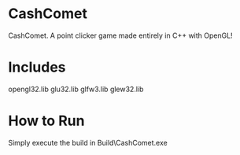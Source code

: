 # CashComet
CashComet. A point clicker game made entirely in C++ with OpenGL!

# Includes
opengl32.lib
glu32.lib
glfw3.lib
glew32.lib

# How to Run
Simply execute the build in Build\CashComet.exe